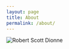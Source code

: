 ```yaml
---
layout: page
title: About
permalink: /about/
---
```


![Robert Scott Dionne](https://gravatar.com/avatar/5629c3959e07670d46d2155cefbb39c1)
